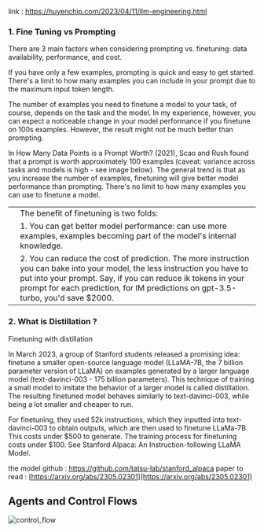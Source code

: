 link : https://huyenchip.com/2023/04/11/llm-engineering.html


### 1. Fine Tuning vs Prompting

There are 3 main factors when considering prompting vs. finetuning: data availability, performance, and cost.

If you have only a few examples, prompting is quick and easy to get started. There's a limit to how many examples you can include in your prompt due to the maximum input token length.

The number of examples you need to finetune a model to your task, of course, depends on the task and the model. In my experience, however, you can expect a noticeable change in your model performance if you finetune on 100s examples. However, the result might not be much better than prompting.

In How Many Data Points is a Prompt Worth? (2021), Scao and Rush found that a prompt is worth approximately 100 examples (caveat: variance across tasks and models is high - see image below). The general trend is that as you increase the number of examples, finetuning will give better model performance than prompting. There's no limit to how many examples you can use to finetune a model.

|   |   |
|---|---|
||The benefit of finetuning is two folds:|
||1. You can get better model performance: can use more examples, examples becoming part of the model's internal knowledge.|
||2. You can reduce the cost of prediction. The more instruction you can bake into your model, the less instruction you have to put into your prompt. Say, if you can reduce ik tokens in your prompt for each prediction, for IM predictions on gpt-3.5-turbo, you'd save $2000.|


### 2.  What is Distillation ?

Finetuning with distillation

In March 2023, a group of Stanford students released a promising idea: finetune a smaller open-source language model (LLaMA-7B, the 7 billion parameter version of LLaMA) on examples generated by a larger language model (text-davinci-003 - 175 billion parameters). This technique of training a small model to imitate the behavior of a larger model is called distillation. The resulting finetuned model behaves similarly to text-davinci-003, while being a lot smaller and cheaper to run.

For finetuning, they used 52k instructions, which they inputted into text-davinci-003 to obtain outputs, which are then used to finetune LLaMa-7B. This costs under $500 to generate. The training process for finetuning costs under $100. See Stanford Alpaca: An Instruction-following LLaMA Model.

the model github : https://github.com/tatsu-lab/stanford_alpaca
paper to read : [https://arxiv.org/abs/2305.02301](https://arxiv.org/abs/2305.02301)

## Agents and Control Flows

![control_flow](ai/Pasted%20image%20240630011647.png)

